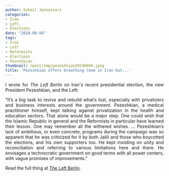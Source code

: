 ```yaml
---
author: Sohail Jannessari
categories:
- Iran
- Left
- Elections
date: "2024-08-04"
tags:
- Iran
- Left
- Reformists
- Elections
- Pezeshkian
thumbnail: /post/img/pezeshkian20240804.jpeg
title: 'Pezeshkian offers breathing room in Iran but...'
---
```

<body dir=ltr align="justify">
I wrote for <i> The Left Berlin</i> on Iran's recent presidential election, the new President Pezeshkian, and the Left:

"It’s a big task to revive and rebuild what’s lost, especially with privatizers and business interests around the government. Pezeshkian, a medical practitioner himself, kept talking against privatization in the health and education sectors. That alone would be a major step. One could wish that the Islamic Republic in general and the Reformists in particular have learned their lesson. One may remember all the withered wishes.
...
Pezeshkian’s lack of ambitious, or even concrete, programs during the campaign was so apparent that he was criticized for it by both Jalili and those who boycotted the elections, and his own supporters too. He kept insisting on unity and reconciliation and referring to various limitations here and there. He envisages a technocratic government on good terms with all power centers, with vague promises of improvements."

Read the full thing at <a href="https://theleftberlin.com/pezeshkian-offers-breathing-room-in-iran-but-his-options-are-limited/">The Left Berlin</a>.
</body>